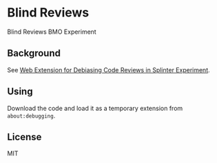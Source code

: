 Blind Reviews
=============
Blind Reviews BMO Experiment


Background
----------
See [Web Extension for Debiasing Code Reviews in Splinter Experiment][1366429].


Using
-----
Download the code and load it as a temporary extension from `about:debugging`.

License
-------
MIT


[1366429]:
  https://bugzilla.mozilla.org/show_bug.cgi?id=1366429
